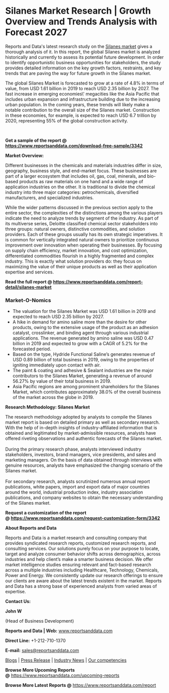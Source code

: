 # Silanes Market Research | Growth Overview and Trends Analysis with Forecast 2027

<p>Reports and Data's latest research study on the <a href="https://www.reportsanddata.com/report-detail/silanes-market">Silanes market</a>&nbsp;gives a thorough analysis of it. In this report, the global Silanes market is analyzed historically and currently to assess its potential future development. In order to identify opportunistic business opportunities for stakeholders, the study provides detailed information on the key growth factors, restraints, and key trends that are paving the way for future growth in the Silanes market.</p>
<p>The global Silanes Market is forecasted to grow at a rate of 4.8% in terms of value, from USD 1.61 billion in 2019 to reach USD 2.35 billion by 2027. The fast increase in emerging economies\' megacities like the Asia Pacific that includes urban expansion and infrastructure building due to the increasing urban population. In the coming years, these trends will likely make a notable contribution to the overall size of the Silanes market. Construction in these economies, for example, is expected to reach USD 6.7 trillion by 2020, representing 55% of the global construction activity.</p>
<div class="TabImg">&nbsp;</div>
<p><strong>Get a sample of the report @ <a href="https://www.reportsanddata.com/download-free-sample/3342">https://www.reportsanddata.com/download-free-sample/3342</a></strong></p>
<p><strong>Market Overview:</strong></p>
<p>Different businesses in the chemicals and materials industries differ in size, geography, business style, and end-market focus. These businesses are part of a larger ecosystem that includes oil, gas, coal, minerals, and bio-based products as raw materials on one hand and a wide range of application industries on the other. It is traditional to divide the chemical industry into three major categories: petrochemicals, diversified manufacturers, and specialized industries.</p>
<p>While the wider patterns discussed in the previous section apply to the entire sector, the complexities of the distinctions among the various players indicate the need to analyze trends by segment of the industry. As part of its multiverse series, Deloitte classified chemical sector stakeholders into three groups: natural owners, distinctive commodities, and solution providers. Each of these groups usually has its own strategic imperatives. It is common for vertically integrated natural owners to prioritize continuous improvement over innovation when operating their businesses. By focusing on supply chain efficiency, market innovation, and cost optimization, differentiated commodities flourish in a highly fragmented and complex industry. This is exactly what solution providers do: they focus on maximizing the value of their unique products as well as their application expertise and services.</p>
<p><strong>Read the full report @ <a href="https://www.reportsanddata.com/report-detail/silanes-market">https://www.reportsanddata.com/report-detail/silanes-market</a></strong></p>
<h3>Market-O-Nomics</h3>
<ul>
<li>The valuation for the Silanes Market was USD 1.61 billion in 2019 and expected to reach USD 2.35 billion by 2027.</li>
<li>A hike in demand for amino saline more than the desire for other products, owing to the extensive usage of the product as an adhesion catalyst, crosslinker, and binding agent through various industrial applications. The revenue generated by amino saline was USD 0.47 billion in 2019 and expected to grow with a CAGR of 5.2% for the forecasted period.</li>
<li>Based on the type, Hydride Functional Saline&rsquo;s generates revenue of USD 0.89 billion of total business in 2019, owing to the properties of igniting immediately upon contact with air.</li>
<li>The paint &amp; coating and adhesive &amp;&nbsp;Sealant&nbsp;industries are the major contributors to the Silanes Market, generating a revenue of around 56.27% by value of their total business in 2019.</li>
<li>Asia Pacific regions are among prominent shareholders for the Silanes Market, which contributes approximately 38.0% of the overall business of the market across the globe in 2019.</li>
</ul>
<p><strong>Research Methodology: Silanes Market<br /> </strong></p>
<p>The research methodology adopted by analysts to compile the Silanes market report is based on detailed primary as well as secondary research. With the help of in-depth insights of industry-affiliated information that is obtained and legitimated by market-admissible resources, analysts have offered riveting observations and authentic forecasts of the Silanes market.<br /> <br /> During the primary research phase, analysts interviewed industry stakeholders, investors, brand managers, vice presidents, and sales and marketing managers. On the basis of data obtained through interviews with genuine resources, analysts have emphasized the changing scenario of the Silanes market.<br /> <br /> For secondary research, analysts scrutinized numerous annual report publications, white papers, import and export data of major countries around the world, industrial production index, industry association publications, and company websites to obtain the necessary understanding of the Silanes market.</p>
<p><strong>Request a customization of the report @&nbsp;<a href="https://www.reportsanddata.com/request-customization-form/3342">https://www.reportsanddata.com/request-customization-form/3342</a></strong></p>
<p><strong>About Reports and Data</strong></p>
<p>Reports and Data is a market research and consulting company that provides syndicated research reports, customized research reports, and consulting services. Our solutions purely focus on your purpose to locate, target and analyze consumer behavior shifts across demographics, across industries and help client&rsquo;s make a smarter business decision. We offer market intelligence studies ensuring relevant and fact-based research across a multiple industries including Healthcare, Technology, Chemicals, Power and Energy. We consistently update our research offerings to ensure our clients are aware about the latest trends existent in the market. Reports and Data has a strong base of experienced analysts from varied areas of expertise.</p>
<p><strong>Contact Us:</strong></p>
<p><strong>John W</strong></p>
<p>(Head of Business Development)</p>
<p><strong>Reports and Data | Web:</strong>&nbsp;<a href="http://www.reportsanddata.com/">www.reportsanddata.com</a></p>
<p><strong>Direct Line:</strong>&nbsp;+1-212-710-1370</p>
<p><strong>E-mail:</strong>&nbsp;<a href="mailto:sales@reportsanddata.com">sales@reportsanddata.com</a></p>
<p><a href="https://www.reportsanddata.com/blogs">Blogs</a>&nbsp;|&nbsp;<a href="https://www.reportsanddata.com/press-release">Press Release</a>&nbsp;|&nbsp;<a href="https://www.reportsanddata.com/market-news">Industry News</a>&nbsp;|&nbsp;<a href="https://www.reportsanddata.com/our-compentances">Our competencies</a></p>
<p><strong>Browse More&nbsp;Upcoming Reports @</strong>&nbsp;<a href="https://www.reportsanddata.com/upcoming-reports">https://www.reportsanddata.com/upcoming-reports</a></p>
<p><strong>Browse More Latest Reports @</strong>&nbsp;<a href="https://www.reportsanddata.com/report">https://www.reportsanddata.com/report</a></p>
